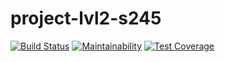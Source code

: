 # project-lvl2-s245
[![Build Status](https://travis-ci.org/oliqwe/project-lvl2-s245.svg?branch=master)](https://travis-ci.org/oliqwe/project-lvl2-s245)
[![Maintainability](https://api.codeclimate.com/v1/badges/129836285711acb86be5/maintainability)](https://codeclimate.com/github/oliqwe/project-lvl2-s245/maintainability)
[![Test Coverage](https://api.codeclimate.com/v1/badges/129836285711acb86be5/test_coverage)](https://codeclimate.com/github/oliqwe/project-lvl2-s245/test_coverage)
